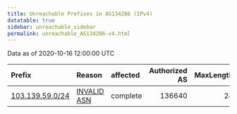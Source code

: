 ```yaml
---
title: Unreachable Prefixes in AS134286 (IPv4)
datatable: true
sidebar: unreachable_sidebar
permalink: unreachable_AS134286-v4.html
---
```


Data as of 2020-10-16 12:00:00 UTC


<div class="datatable-begin"></div>

| Prefix                                                   | Reason                                                                                                  | affected   |   Authorized AS |   MaxLength | Anchor                                       |   unreachable /24s |
|:---------------------------------------------------------|:--------------------------------------------------------------------------------------------------------|:-----------|----------------:|------------:|:---------------------------------------------|-------------------:|
| [103.139.59.0/24](https://stat.ripe.net/103.139.59.0/24) | [INVALID ASN](https://rpki-validator.ripe.net/announcement-preview?asn=AS134286&prefix=103.139.59.0/24) | complete   |          136640 |          24 | [APNIC](unreachable_APNIC_RPKI_Root-v4.html) |                  1 |

<div class="datatable-end"></div>